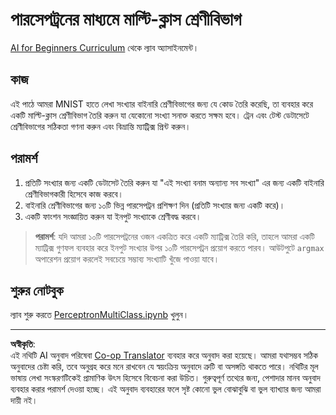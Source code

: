 <!--
CO_OP_TRANSLATOR_METADATA:
{
  "original_hash": "ba5d1eb353d20d3e7181066b3c424b99",
  "translation_date": "2025-08-29T06:56:32+00:00",
  "source_file": "lessons/3-NeuralNetworks/03-Perceptron/lab/README.md",
  "language_code": "bn"
}
-->
# পারসেপট্রনের মাধ্যমে মাল্টি-ক্লাস শ্রেণীবিভাগ

[AI for Beginners Curriculum](https://github.com/microsoft/ai-for-beginners) থেকে ল্যাব অ্যাসাইনমেন্ট।

## কাজ

এই পাঠে আমরা MNIST হাতে লেখা সংখ্যার বাইনারি শ্রেণীবিভাগের জন্য যে কোড তৈরি করেছি, তা ব্যবহার করে একটি মাল্টি-ক্লাস শ্রেণীবিভাগ তৈরি করুন যা যেকোনো সংখ্যা সনাক্ত করতে সক্ষম হবে। ট্রেন এবং টেস্ট ডেটাসেটে শ্রেণীবিভাগের সঠিকতা গণনা করুন এবং বিভ্রান্তি ম্যাট্রিক্স প্রিন্ট করুন।

## পরামর্শ

1. প্রতিটি সংখ্যার জন্য একটি ডেটাসেট তৈরি করুন যা "এই সংখ্যা বনাম অন্যান্য সব সংখ্যা" এর জন্য একটি বাইনারি শ্রেণীবিভাগকারী হিসেবে কাজ করবে।
2. বাইনারি শ্রেণীবিভাগের জন্য ১০টি ভিন্ন পারসেপট্রন প্রশিক্ষণ দিন (প্রতিটি সংখ্যার জন্য একটি করে)।
3. একটি ফাংশন সংজ্ঞায়িত করুন যা ইনপুট সংখ্যাকে শ্রেণীবদ্ধ করবে।

> **পরামর্শ**: যদি আমরা ১০টি পারসেপট্রনের ওজন একত্রিত করে একটি ম্যাট্রিক্স তৈরি করি, তাহলে আমরা একটি ম্যাট্রিক্স গুণফল ব্যবহার করে ইনপুট সংখ্যার উপর ১০টি পারসেপট্রন প্রয়োগ করতে পারব। আউটপুটে `argmax` অপারেশন প্রয়োগ করলেই সবচেয়ে সম্ভাব্য সংখ্যাটি খুঁজে পাওয়া যাবে।

## শুরুর নোটবুক

ল্যাব শুরু করতে [PerceptronMultiClass.ipynb](PerceptronMultiClass.ipynb) খুলুন।

---

**অস্বীকৃতি**:  
এই নথিটি AI অনুবাদ পরিষেবা [Co-op Translator](https://github.com/Azure/co-op-translator) ব্যবহার করে অনুবাদ করা হয়েছে। আমরা যথাসম্ভব সঠিক অনুবাদের চেষ্টা করি, তবে অনুগ্রহ করে মনে রাখবেন যে স্বয়ংক্রিয় অনুবাদে ত্রুটি বা অসঙ্গতি থাকতে পারে। নথিটির মূল ভাষায় লেখা সংস্করণটিকেই প্রামাণিক উৎস হিসেবে বিবেচনা করা উচিত। গুরুত্বপূর্ণ তথ্যের জন্য, পেশাদার মানব অনুবাদ ব্যবহার করার পরামর্শ দেওয়া হচ্ছে। এই অনুবাদ ব্যবহারের ফলে সৃষ্ট কোনো ভুল বোঝাবুঝি বা ভুল ব্যাখ্যার জন্য আমরা দায়ী নই।